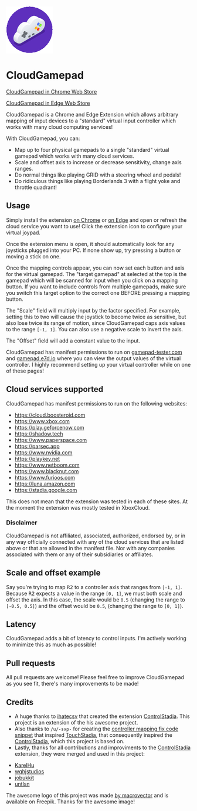 ![CloudGamepad logo](/img/cloudgamepad-128.png?raw=true "CloudGamepad logo")
# CloudGamepad
[CloudGamepad in Chrome Web Store](https://chrome.google.com/webstore/detail/cloudgamepad/jjkloeoacnmjeojgohgpjbnljanejblp)

[CloudGamepad in Edge Web Store](https://microsoftedge.microsoft.com/addons/detail/cloudgamepad/mmjbaaknbhegejcbnldpogkbmfllknmg)

CloudGamepad is a Chrome and Edge Extension which allows arbitrary mapping of input devices to a "standard" virtual input controller which works with many cloud computing services!

With CloudGamepad, you can:

* Map up to four physical gamepads to a single "standard" virtual gamepad which works with many cloud services.
* Scale and offset axis to increase or decrease sensitivity, change axis ranges.
* Do normal things like playing GRID with a steering wheel and pedals!
* Do ridiculous things like playing Borderlands 3 with a flight yoke and throttle quadrant!

## Usage

Simply install the extension [on Chrome](https://chrome.google.com/webstore/detail/cloudgamepad/jjkloeoacnmjeojgohgpjbnljanejblp) or [on Edge](https://microsoftedge.microsoft.com/addons/detail/cloudgamepad/mmjbaaknbhegejcbnldpogkbmfllknmg) and open or refresh the cloud service you want to use! Click the extension icon to configure your virtual joypad.

Once the extension menu is open, it should automatically look for any joysticks plugged into your PC. If none show up, try pressing a button or moving a stick on one.

Once the mapping controls appear, you can now set each button and axis for the virtual gamepad. The "target gamepad" at selected at the top is the gamepad which will be scanned for input when you click on a mapping button. If you want to include controls from multiple gamepads, make sure you switch this target option to the correct one BEFORE pressing a mapping button.

The "Scale" field will multiply input by the factor specified. For example, setting this to two will cause the joystick to become twice as sensitive, but also lose twice its range of motion, since CloudGamepad caps axis values to the range `[-1, 1]`. You can also use a negative scale to invert the axis.

The "Offset" field will add a constant value to the input.

CloudGamepad has manifest permissions to run on [gamepad-tester.com](https://gamepad-tester.com) and [gamepad.e7d.io](https://gamepad.e7d.io) where you can view the output values of the virtual controller. I highly recommend setting up your virtual controller while on one of these pages!

## Cloud services supported
CloudGamepad has manifest permissions to run on the following websites:

- https://cloud.boosteroid.com
- https://www.xbox.com
- https://play.geforcenow.com
- https://shadow.tech
- https://www.paperspace.com
- https://parsec.app
- https://www.nvidia.com
- https://playkey.net
- https://www.netboom.com
- https://www.blacknut.com
- https://www.furioos.com
- https://luna.amazon.com
- https://stadia.google.com

This does not mean that the extension was tested in each of these sites. At the moment the extension was mostly tested in XboxCloud.

### Disclaimer
CloudGamepad is not affiliated, associated, authorized, endorsed by, or in any way officially connected with any of the cloud services that are listed above or that are allowed in the manifest file. Nor with any companies associated with them or any of their subsidiaries or affiliates.

## Scale and offset example
Say you're trying to map <kbd>R2</kbd> to a controller axis that ranges from `[-1, 1]`. Because <kbd>R2</kbd> expects a value in the range `[0, 1]`, we must both scale and offset the axis. In this case, the scale would be `0.5` (changing the range to `[-0.5, 0.5]`) and the offset would be `0.5`, (changing the range to `[0, 1]`).

## Latency
CloudGamepad adds a bit of latency to control inputs. I'm actively working to minimize this as much as possible!

## Pull requests
All pull requests are welcome! Please feel free to improve CloudGamepad as you see fit, there's many improvements to be made!

## Credits

* A huge thanks to [ihatecsv](https://github.com/ihatecsv) that created the extension [ControlStadia](https://www.reddit.com/r/Stadia/comments/f0zir0/its_almost_happening/fh209gm/). This project is an extension of the his awesome project.
* Also thanks to `/u/-sxp-` for creating the [controller mapping fix code snippet](https://www.reddit.com/r/Stadia/comments/f0zir0/its_almost_happening/fh209gm/) that inspired [TouchStadia](https://github.com/ihatecsv/TouchStadia), that consequently inspired the [ControlStadia](https://www.reddit.com/r/Stadia/comments/f0zir0/its_almost_happening/fh209gm/), which this project is based on.
* Lastly, thanks for all contributions and improviments to the [ControlStadia](https://www.reddit.com/r/Stadia/comments/f0zir0/its_almost_happening/fh209gm/) extension, they were merged and used in this project:
- [KarelHu](https://github.com/KarelHu/ControlStadia/commit/5fa53eebdc9fdb96b25f9fb3256659570050ed02)
- [wqhjstudios](https://github.com/wqhjstudios/ControlStadia/commit/8dfec4220c41e7c8aa353cfe5e0ca742c6cfe284)
- [jobukkit](https://github.com/jobukkit/ControlStadia/commit/036cd9f9a950dbb7980ba815373c3f25017656f5)
- [untlsn](https://github.com/untlsn/ControlAll/commit/1cc7ae29c6b0dc292f185d9271975fa518841ac3)

The awesome logo of this project was made [by macrovector](https://www.freepik.com/free-vector/cloud-gaming-isometric-icons-set-with-cyberspace-symbols-isolated-vector-illustration_26760934.htm#query=cloud%20gamepad&position=0&from_view=search&track=ais) and is available on Freepik. Thanks for the awesome image!


